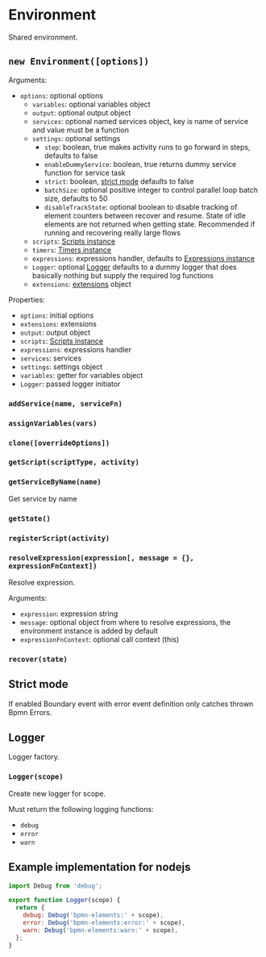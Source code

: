 Environment
===========

Shared environment.

## `new Environment([options])`

Arguments:
- `options`: optional options
  - `variables`: optional variables object
  - `output`: optional output object
  - `services`: optional named services object, key is name of service and value must be a function
  - `settings`: optional settings
    - `step`: boolean, true makes activity runs to go forward in steps, defaults to false
    - `enableDummyService`: boolean, true returns dummy service function for service task
    - `strict`: boolean, [strict mode](#strict-mode) defaults to false
    - `batchSize`: optional positive integer to control parallel loop batch size, defaults to 50
    - `disableTrackState`: optional boolean to disable tracking of element counters between recover and resume. State of idle elements are not returned when getting state. Recommended if running and recovering really large flows
  - `scripts`: [Scripts instance](/docs/Scripts.md)
  - `timers`: [Timers instance](/docs/Timers.md)
  - `expressions`: expressions handler, defaults to [Expressions instance](/docs/Expression.md)
  - `Logger`: optional [Logger](#logger) defaults to a dummy logger that does basically nothing but supply the required log functions
  - `extensions`: [extensions](/docs/Extension.md) object

Properties:
- `options`: initial options
- `extensions`: extensions
- `output`: output object
- `scripts`: [Scripts instance](/docs/Scripts.md)
- `expressions`: expressions handler
- `services`: services
- `settings`: settings object
- `variables`: getter for variables object
- `Logger`: passed logger initiator

### `addService(name, serviceFn)`
### `assignVariables(vars)`
### `clone([overrideOptions])`
### `getScript(scriptType, activity)`
### `getServiceByName(name)`

Get service by name

### `getState()`
### `registerScript(activity)`
### `resolveExpression(expression[, message = {}, expressionFnContext])`

Resolve expression.

Arguments:
- `expression`: expression string
- `message`: optional object from where to resolve expressions, the environment instance is added by default
- `expressionFnContext`: optional call context (this)

### `recover(state)`

## Strict mode

If enabled Boundary event with error event definition only catches thrown Bpmn Errors.

## Logger

Logger factory.

### `Logger(scope)`

Create new logger for scope.

Must return the following logging functions:

- `debug`
- `error`
- `warn`

## Example implementation for nodejs

```js
import Debug from 'debug';

export function Logger(scope) {
  return {
    debug: Debug('bpmn-elements:' + scope),
    error: Debug('bpmn-elements:error:' + scope),
    warn: Debug('bpmn-elements:warn:' + scope),
  };
}
```
